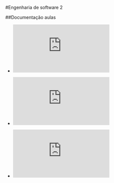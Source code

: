 #Engenharia de software 2

##Documentação aulas
*  ![Aula 21/03 - Planejamento - Disposição de menus](https://github.com/Talixx/engSoftware2/blob/master/documentacao/planejamento_21_03.md)

* ![Aula 28/03 - Sprint 1 - Tarefas realizadas e discutidas no dia 28/03](https://github.com/Talixx/engSoftware2/blob/master/documentacao/sprint1_28_03.md)

* ![Aula 04/04 - Sprint 2 - Tarefas realizadas e discutidas no dia 04/04](https://github.com/Talixx/engSoftware2/blob/master/documentacao/sprint2_04_04.md)
